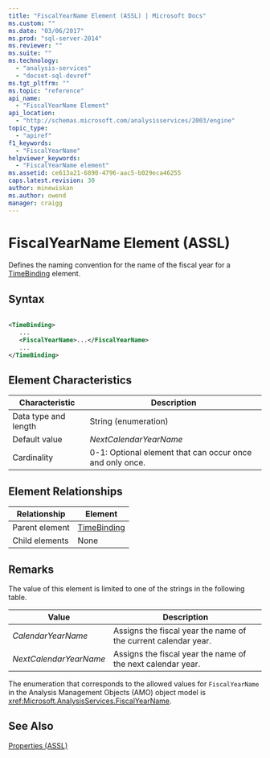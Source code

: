 ```yaml
---
title: "FiscalYearName Element (ASSL) | Microsoft Docs"
ms.custom: ""
ms.date: "03/06/2017"
ms.prod: "sql-server-2014"
ms.reviewer: ""
ms.suite: ""
ms.technology: 
  - "analysis-services"
  - "docset-sql-devref"
ms.tgt_pltfrm: ""
ms.topic: "reference"
api_name: 
  - "FiscalYearName Element"
api_location: 
  - "http://schemas.microsoft.com/analysisservices/2003/engine"
topic_type: 
  - "apiref"
f1_keywords: 
  - "FiscalYearName"
helpviewer_keywords: 
  - "FiscalYearName element"
ms.assetid: ce613a21-6890-4796-aac5-b029eca46255
caps.latest.revision: 30
author: minewiskan
ms.author: owend
manager: craigg
---
```

# FiscalYearName Element (ASSL)
  Defines the naming convention for the name of the fiscal year for a [TimeBinding](../data-type/binding-data-type-assl.md) element.  
  
## Syntax  
  
```xml  
  
<TimeBinding>  
   ...  
   <FiscalYearName>...</FiscalYearName>  
   ...  
</TimeBinding>  
```  
  
## Element Characteristics  
  
|Characteristic|Description|  
|--------------------|-----------------|  
|Data type and length|String (enumeration)|  
|Default value|*NextCalendarYearName*|  
|Cardinality|0-1: Optional element that can occur once and only once.|  
  
## Element Relationships  
  
|Relationship|Element|  
|------------------|-------------|  
|Parent element|[TimeBinding](../data-type/binding-data-type-assl.md)|  
|Child elements|None|  
  
## Remarks  
 The value of this element is limited to one of the strings in the following table.  
  
|Value|Description|  
|-----------|-----------------|  
|*CalendarYearName*|Assigns the fiscal year the name of the current calendar year.|  
|*NextCalendarYearName*|Assigns the fiscal year the name of the next calendar year.|  
  
 The enumeration that corresponds to the allowed values for `FiscalYearName` in the Analysis Management Objects (AMO) object model is <xref:Microsoft.AnalysisServices.FiscalYearName>.  
  
## See Also  
 [Properties &#40;ASSL&#41;](properties-assl.md)  
  
  
